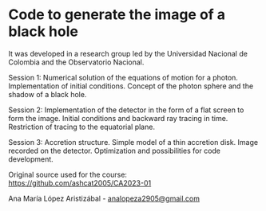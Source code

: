 # Code to generate the image of a black hole

It was developed in a research group led by the Universidad Nacional de Colombia and the Observatorio Nacional.

Session 1: Numerical solution of the equations of motion for a photon. Implementation of initial conditions. Concept of the photon sphere and the shadow of a black hole.

Session 2: Implementation of the detector in the form of a flat screen to form the image. Initial conditions and backward ray tracing in time. Restriction of tracing to the equatorial plane.

Session 3: Accretion structure. Simple model of a thin accretion disk. Image recorded on the detector. Optimization and possibilities for code development.

Original source used for the course: https://github.com/ashcat2005/CA2023-01

Ana María López Aristizábal - analopeza2905@gmail.com 
